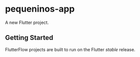 # pequeninos-app

A new Flutter project.

## Getting Started

FlutterFlow projects are built to run on the Flutter _stable_ release.
